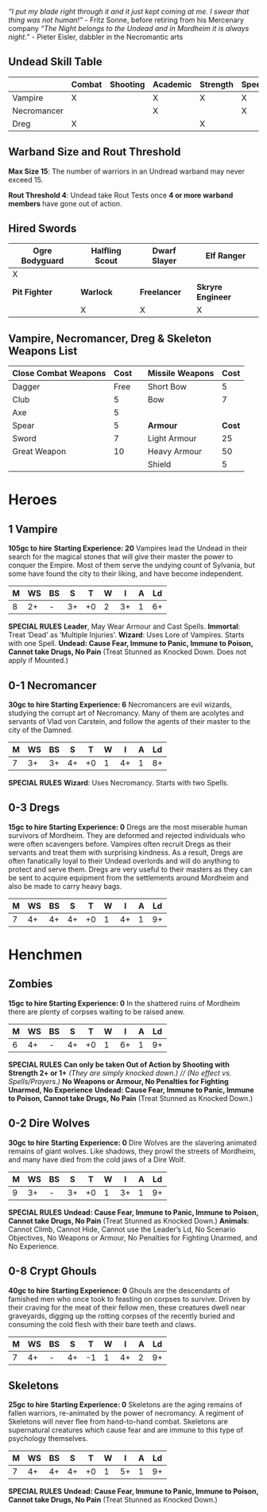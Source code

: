 *“I put my blade right through it and it just kept coming at me. I swear that thing was not human!”* - Fritz Sonne, before retiring from his Mercenary company
*“The Night belongs to the Undead and in Mordheim it is always night.”* - Pieter Eisler, dabbler in the Necromantic arts
## Undead Skill Table

|             | **Combat** | **Shooting** | **Academic** | **Strength** | **Speed** | **Rogue** |
| ----------- | ---------- | ------------ | ------------ | ------------ | --------- | --------- |
| Vampire     | X          |              | X            | X            | X         |           |
| Necromancer |            |              | X            |              | X         |           |
| Dreg        | X          |              |              | X            |           | X         |
## Warband Size and Rout Threshold
**Max Size 15**: The number of warriors in an Undread warband may never exceed 15.

**Rout Threshold 4**: Undead take Rout Tests once **4 or more warband members** have gone out of action.
## Hired Swords
| Ogre Bodyguard  | Halfling Scout | Dwarf Slayer   | Elf Ranger          |
| --------------- | -------------- | -------------- | ------------------- |
| X               |                |                |                     |
| **Pit Fighter** | **Warlock**    | **Freelancer** | **Skryre Engineer** |
|                 | X              | X              | X                   |
## Vampire, Necromancer, Dreg & Skeleton Weapons List

| Close Combat Weapons | Cost |     | Missile Weapons | Cost     |
| -------------------- | ---- | --- | --------------- | -------- |
| Dagger               | Free |     | Short Bow       | 5        |
| Club                 | 5    |     | Bow             | 7        |
| Axe                  | 5    |     |                 |          |
| Spear                | 5    |     | **Armour**      | **Cost** |
| Sword                | 7    |     | Light Armour    | 25       |
| Great Weapon         | 10   |     | Heavy Armour    | 50       |
|                      |      |     | Shield          | 5        |
# Heroes
## 1 Vampire
**105gc to hire**
**Starting Experience: 20**
Vampires lead the Undead in their search for the magical stones that will give their master the power to conquer the Empire. Most of them serve the undying count of Sylvania, but some have found the city to their liking, and have become independent.

| M   | WS  | BS  | S   | T   | W   | I   | A   | Ld  |
| --- | --- | --- | --- | --- | --- | --- | --- | --- |
| 8   | 2+  | -   | 3+  | +0  | 2   | 3+  | 1   | 6+  |
**SPECIAL RULES**
**Leader**, May Wear Armour and Cast Spells.
**Immortal**: Treat ‘Dead’ as ‘Multiple Injuries’.
**Wizard**: Uses Lore of Vampires. Starts with one Spell.
**Undead: Cause Fear, Immune to Panic, Immune to Poison, Cannot take Drugs, No Pain**
(Treat Stunned as Knocked Down. Does not apply if Mounted.)
## 0-1 Necromancer
**30gc to hire
Starting Experience: 6**
Necromancers are evil wizards, studying the corrupt art of Necromancy. Many of them are acolytes and servants of Vlad von Carstein, and follow the agents of their master to the city of the Damned.

| M   | WS  | BS  | S   | T   | W   | I   | A   | Ld  |
| --- | --- | --- | --- | --- | --- | --- | --- | --- |
| 7   | 3+  | 3+  | 4+  | +0  | 1   | 4+  | 1   | 8+  |
**SPECIAL RULES**
**Wizard**: Uses Necromancy. Starts with two Spells.
## 0-3 Dregs
**15gc to hire
Starting Experience: 0**
Dregs are the most miserable human survivors of Mordheim. They are deformed and rejected individuals who were often scavengers before. Vampires often recruit Dregs as their servants and treat them with surprising kindness. As a result, Dregs are often fanatically loyal to their Undead overlords and will do anything to protect and serve them.
Dregs are very useful to their masters as they can be sent to acquire equipment from the settlements around Mordheim and also be made to carry heavy bags.

| M   | WS  | BS  | S   | T   | W   | I   | A   | Ld  |
| --- | --- | --- | --- | --- | --- | --- | --- | --- |
| 7   | 4+  | 4+  | 4+  | +0  | 1   | 4+  | 1   | 9+  |
# Henchmen
## Zombies
**15gc to hire
Starting Experience: 0**
In the shattered ruins of Mordheim there are plenty of corpses waiting to be raised anew.

| M   | WS  | BS  | S   | T   | W   | I   | A   | Ld  |
| --- | --- | --- | --- | --- | --- | --- | --- | --- |
| 6   | 4+  | -   | 4+  | +0  | 1   | 6+  | 1   | 9+  |
**SPECIAL RULES**
**Can only be taken Out of Action by Shooting with Strength 2+ or 1+** *(They are simply knocked down.) // (No effect vs. Spells/Prayers.)*
**No Weapons or Armour, No Penalties for Fighting Unarmed, No Experience**
**Undead: Cause Fear, Immune to Panic, Immune to Poison, Cannot take Drugs, No Pain**
(Treat Stunned as Knocked Down.)
## 0-2 Dire Wolves
**30gc to hire**
**Starting Experience: 0**
Dire Wolves are the slavering animated remains of giant wolves. Like shadows, they prowl the streets of Mordheim, and many have died from the cold jaws of a Dire Wolf.

| M   | WS  | BS  | S   | T   | W   | I   | A   | Ld  |
| --- | --- | --- | --- | --- | --- | --- | --- | --- |
| 9   | 3+  | -   | 3+  | +0  | 1   | 3+  | 1   | 9+  |
**SPECIAL RULES**
**Undead: Cause Fear, Immune to Panic, Immune to Poison, Cannot take Drugs, No Pain**
(Treat Stunned as Knocked Down.)
**Animals**: Cannot Climb, Cannot Hide, Cannot use the Leader’s Ld, No Scenario Objectives, No Weapons or Armour, No Penalties for Fighting Unarmed, and No Experience.
## 0-8 Crypt Ghouls
**40gc to hire**
**Starting Experience: 0**
Ghouls are the descendants of famished men who once took to feasting on corpses to survive. Driven by their craving for the meat of their fellow men, these creatures dwell near graveyards, digging up the rotting corpses of the recently buried and consuming the cold flesh with their bare teeth and claws.

| M   | WS  | BS  | S   | T   | W   | I   | A   | Ld  |
| --- | --- | --- | --- | --- | --- | --- | --- | --- |
| 7   | 4+  | -   | 4+  | -1  | 1   | 4+  | 2   | 9+  |
## Skeletons
**25gc to hire**
**Starting Experience: 0**
Skeletons are the aging remains of fallen warriors, re-animated by the power of necromancy. A regiment of Skeletons will never flee from hand-to-hand combat. Skeletons are supernatural creatures which cause fear and are immune to this type of psychology themselves.

| M   | WS  | BS  | S   | T   | W   | I   | A   | Ld  |
| --- | --- | --- | --- | --- | --- | --- | --- | --- |
| 7   | 4+  | 4+  | 4+  | +0  | 1   | 5+  | 1   | 9+  |
**SPECIAL RULES**
**Undead: Cause Fear, Immune to Panic, Immune to Poison, Cannot take Drugs, No Pain**
(Treat Stunned as Knocked Down.)
